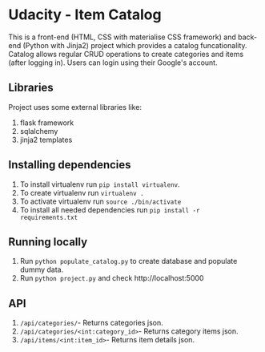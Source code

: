 Udacity - Item Catalog
============

This is a front-end (HTML, CSS with materialise CSS framework) and back-end (Python with Jinja2) project which provides a catalog funcationality.
Catalog allows regular CRUD operations to create categories and items (after logging in).
Users can login using their Google's account.

## Libraries
Project uses some external libraries like:
1. flask framework
2. sqlalchemy
3. jinja2 templates

## Installing dependencies
1. To install virtualenv run ```pip install virtualenv```.
2. To create virtualenv run ```virtualenv .```
3. To activate virtualenv run ```source ./bin/activate```
4. To install all needed dependencies run ```pip install -r requirements.txt```

## Running locally
1. Run `python populate_catalog.py` to create database and populate dummy data.
3. Run `python project.py` and check http://localhost:5000

## API
1. `/api/categories/`- Returns categories json.
2. `/api/categories/<int:category_id>`- Returns category items json.
3. `/api/items/<int:item_id>`- Returns item details json.